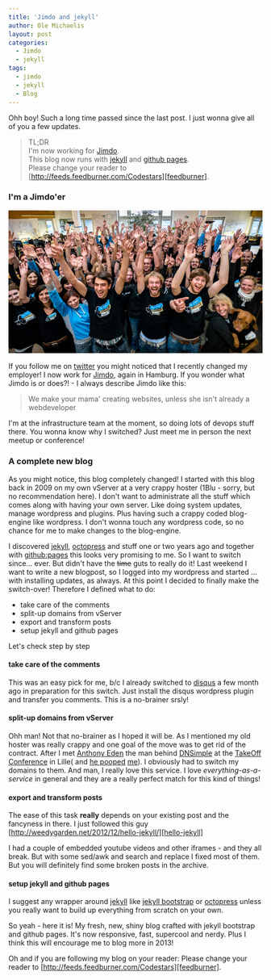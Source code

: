 ```yaml
---
title: 'Jimdo and jekyll'
author: Ole Michaelis
layout: post
categories:
  - Jimdo
  - jekyll
tags:
  - jimdo
  - jekyll
  - Blog
---
```


Ohh boy! Such a long time passed since the last post. I just wonna give all of you a few updates.

> TL;DR<br />
> I'm now working for [Jimdo][jimdo].<br />
> This blog now runs with [jekyll][jekyll] and [github pages][gh_pages].<br />
> Please change your reader to [http://feeds.feedburner.com/Codestars][feedburner].

### I'm a Jimdo'er

[![Jimdo-Team][jimdo-team-pic]][jimdo-team-pic]

If you follow me on [twitter][codestars] you might noticed that I recently changed my employer! I now work for [Jimdo][jimdo], again in Hamburg. If you wonder what Jimdo is or does?! - I always describe Jimdo like this:

> We make your mama' creating websites, unless she isn't already a webdeveloper

I'm at the infrastructure team at the moment, so doing lots of devops stuff there. You wonna know why I switched? Just meet me in person the next meetup or conference!

### A complete new blog
As you might notice, this blog completely changed! I started with this blog back in 2009 on my own vServer at a very crappy hoster (1Blu - sorry, but no recommendation here). I don't want to administrate all the stuff which comes along with having your own server. Like doing system updates, manage wordpress and plugins. Plus having such a crappy coded blog-engine like wordpress. I don't wonna touch any wordpress code, so no chance for me to make changes to the blog-engine.

I discovered [jekyll][jekyll], [octopress][octopress] and stuff one or two years ago and together with [github:pages][gh_pages] this looks very promising to me. So I want to switch since... ever. But didn't have the <strike>time</strike> guts to really do it! Last weekend I want to write a new blogpost, so I logged into my wordpress and started ... with installing updates, as always. At this point I decided to finally make the switch-over! Therefore I defined what to do:

* take care of the comments
* split-up domains from vServer
* export and transform posts
* setup jekyll and github pages

Let's check step by step

#### take care of the comments
This was an easy pick for me, b/c I already switched to [disqus][disqus] a few month ago in preparation for this switch. Just install the disqus wordpress plugin and transfer you comments. This is a no-brainer srsly!

#### split-up domains from vServer
Ohh man! Not that no-brainer as I hoped it will be. As I mentioned my old hoster was really crappy and one goal of the move was to get rid of the contract. After I met [Anthony Eden][aeden] the man behind [DNSimple][dnsimple] at the [TakeOff Conference][takeoff] in Lille( and [he pooped][aeden-poopin] [me][aeden-poopin2]). I obviously had to switch my domains to them. And man, I really love this service. I love *everything-as-a-service* in general and they are a really perfect match for this kind of things!

#### export and transform posts
The ease of this task __really__ depends on your existing post and the fancyness in there. I just followed this guy [http://weedygarden.net/2012/12/hello-jekyll/][hello-jekyll]

I had a couple of embedded youtube videos and other iframes - and they all break. But with some sed/awk and search and replace I fixed most of them. But you will definitely find some broken posts in the archive.

#### setup jekyll and github pages
I suggest any wrapper around [jekyll][jekyll] like [jekyll bootstrap][jb] or [octopress][octopress] unless you really want to build up everything from scratch on your own.

So yeah - here it is! My fresh, new, shiny blog crafted with jekyll bootstrap and github pages. It's now responsive, fast, supercool and nerdy. Plus I think this will encourage me to blog more in 2013!

Oh and if you are following my blog on your reader: Please change your reader to [http://feeds.feedburner.com/Codestars][feedburner].

 [jimdo-team-pic]: /assets/uploads/2013/02/jimdoHQ.jpg
 [codestars]: https://twitter.com/codestars
 [jimdo]: http://jimdo.com/
 [jekyll]: http://jekyllrb.com/
 [octopress]: http://octopress.org/
 [jb]: http://jekyllbootstrap.com/
 [gh_pages]: http://pages.github.com/
 [disqus]: http://disqus.com/
 [aeden]: https://twitter.com/aeden
 [dnsimple]: https://twitter.com/dnsimple
 [takeoff]: http://takeoffconf.com/
 [aeden-poopin]: https://twitter.com/CodeStars/status/291621090390843392
 [aeden-poopin2]: http://storify.com/CodeStars/conversation-with-codestars-and-aeden
 [hello-jekyll]: http://weedygarden.net/2012/12/hello-jekyll/
 [feedburner]: http://feeds.feedburner.com/Codestars
